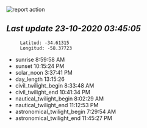 ![report action](https://github.com/matiasz8/actions-for-reports/workflows/report%20action/badge.svg?branch=develop) 


## *****Last update 23-10-2020 03:45:05*****



		 Latitud: -34.61315
		 Longitud: -58.37723

 - sunrise 	 8:59:58 AM
 - sunset 	 10:15:24 PM
 - solar_noon 	 3:37:41 PM
 - day_length 	 13:15:26
 - civil_twilight_begin 	 8:33:48 AM
 - civil_twilight_end 	 10:41:34 PM
 - nautical_twilight_begin 	 8:02:29 AM
 - nautical_twilight_end 	 11:12:53 PM
 - astronomical_twilight_begin 	 7:29:54 AM
 - astronomical_twilight_end 	 11:45:27 PM

